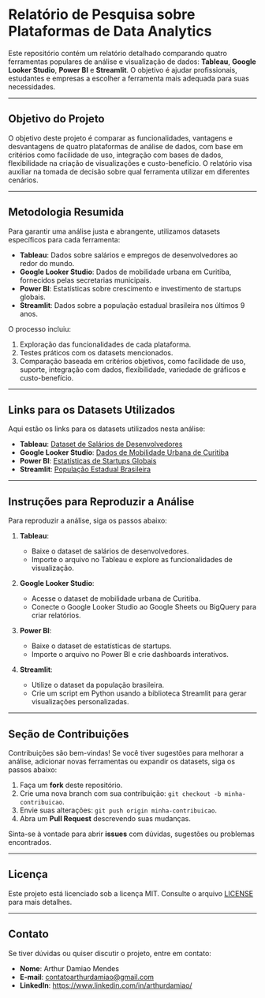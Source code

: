 # Relatório de Pesquisa sobre Plataformas de Data Analytics

Este repositório contém um relatório detalhado comparando quatro ferramentas populares de análise e visualização de dados: **Tableau**, **Google Looker Studio**, **Power BI** e **Streamlit**. O objetivo é ajudar profissionais, estudantes e empresas a escolher a ferramenta mais adequada para suas necessidades.

---

## Objetivo do Projeto

O objetivo deste projeto é comparar as funcionalidades, vantagens e desvantagens de quatro plataformas de análise de dados, com base em critérios como facilidade de uso, integração com bases de dados, flexibilidade na criação de visualizações e custo-benefício. O relatório visa auxiliar na tomada de decisão sobre qual ferramenta utilizar em diferentes cenários.

---

## Metodologia Resumida

Para garantir uma análise justa e abrangente, utilizamos datasets específicos para cada ferramenta:
- **Tableau**: Dados sobre salários e empregos de desenvolvedores ao redor do mundo.
- **Google Looker Studio**: Dados de mobilidade urbana em Curitiba, fornecidos pelas secretarias municipais.
- **Power BI**: Estatísticas sobre crescimento e investimento de startups globais.
- **Streamlit**: Dados sobre a população estadual brasileira nos últimos 9 anos.

O processo incluiu:
1. Exploração das funcionalidades de cada plataforma.
2. Testes práticos com os datasets mencionados.
3. Comparação baseada em critérios objetivos, como facilidade de uso, suporte, integração com dados, flexibilidade, variedade de gráficos e custo-benefício.

---

## Links para os Datasets Utilizados

Aqui estão os links para os datasets utilizados nesta análise:
- **Tableau**: [Dataset de Salários de Desenvolvedores](https://www.kaggle.com/datasets/samithsachidanandan/the-global-ai-ml-data-science-salary-for-2025)
- **Google Looker Studio**: [Dados de Mobilidade Urbana de Curitiba](https://dadosabertos.curitiba.pr.gov.br/conjuntodado/detalhe?chave=0d5a7b06-3940-4be9-876e-bc8f23e96530)
- **Power BI**: [Estatísticas de Startups Globais](https://www.kaggle.com/datasets/adilshamim8/startup-growth-and-investment-data/data)
- **Streamlit**: [População Estadual Brasileira](https://github.com/DamiaoArth/DataScience/blob/main/Estudos%20Te%C3%B3ricos/Pesquisa%20sobre%20Plataformas%20de%20Data%20Analytics/data/br-population-2015-2024.csv)

---

## Instruções para Reproduzir a Análise

Para reproduzir a análise, siga os passos abaixo:

1. **Tableau**:
   - Baixe o dataset de salários de desenvolvedores.
   - Importe o arquivo no Tableau e explore as funcionalidades de visualização.

2. **Google Looker Studio**:
   - Acesse o dataset de mobilidade urbana de Curitiba.
   - Conecte o Google Looker Studio ao Google Sheets ou BigQuery para criar relatórios.

3. **Power BI**:
   - Baixe o dataset de estatísticas de startups.
   - Importe o arquivo no Power BI e crie dashboards interativos.

4. **Streamlit**:
   - Utilize o dataset da população brasileira.
   - Crie um script em Python usando a biblioteca Streamlit para gerar visualizações personalizadas.

---

## Seção de Contribuições

Contribuições são bem-vindas! Se você tiver sugestões para melhorar a análise, adicionar novas ferramentas ou expandir os datasets, siga os passos abaixo:

1. Faça um **fork** deste repositório.
2. Crie uma nova branch com sua contribuição: `git checkout -b minha-contribuicao`.
3. Envie suas alterações: `git push origin minha-contribuicao`.
4. Abra um **Pull Request** descrevendo suas mudanças.

Sinta-se à vontade para abrir **issues** com dúvidas, sugestões ou problemas encontrados.

---

## Licença

Este projeto está licenciado sob a licença MIT. Consulte o arquivo [LICENSE](LICENSE) para mais detalhes.

---

## Contato

Se tiver dúvidas ou quiser discutir o projeto, entre em contato:
- **Nome**: Arthur Damiao Mendes
- **E-mail**: contatoarthurdamiao@gmail.com
- **LinkedIn**: https://www.linkedin.com/in/arthurdamiao/
